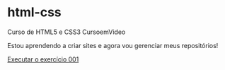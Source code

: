 # html-css
 Curso de HTML5 e CSS3 CursoemVideo

Estou aprendendo a criar sites e agora vou gerenciar meus repositórios!

<a href="https://suzanalmeida.github.io/html-css/exercicios/ex001/index.html">Executar o exercício 001</a>